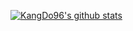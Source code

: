 [![KangDo96's github stats](https://github-readme-stats.vercel.app/api?username=KangDo96&count_private=true&show_icons=true&langs_count=10)](https://github.com/anuraghazra/github-readme-stats)

